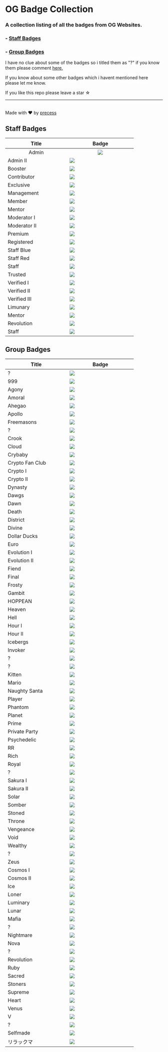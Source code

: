 <!--

Credits:

    - Precess - https://volted.cc | https://github.com/precess/ | Discord: OG#2624
    
    - GitHub: https://github.com/precess/OG-Badge-Collection
    
-->


# OG Badge Collection

### A collection listing of all the badges from OG Websites.

### - <a href="https://github.com/precess/OG-Badge-Collection/blob/main/README.md#staff-badges">Staff Badges</a>

### - <a href="https://github.com/precess/OG-Badge-Collection/blob/main/README.md#group-badges">Group Badges</a>

I have no clue about some of the badges so i titled them as "?" if you know them please comment <a href="https://github.com/precess/OG-Badges-Collection/discussions/1">here.</a> 

If you know about some other badges which i havent mentioned here please let me know.

If you like this repo please leave a star ☆

---------------------------------------

||
| --- |
Made with ❤ by <a href="https://github.com/precess">precess</a>


## Staff Badges

| ㅤㅤㅤㅤㅤTitleㅤㅤㅤㅤㅤ | ㅤㅤㅤㅤㅤBadgeㅤㅤㅤㅤㅤ |
| --- | --- |
| <div id="header" align="center"> Admin </div> | <div id="header" align="center"> <img  src="/images/Staff/admin.png"> </div> |
| Admin II | <img  src="/images/Staff/admin-2.png"> |
| Booster | <img  src="/images/Staff/booster.gif"> |
| Contributor | <img  src="/images/Staff/contributor.png"> |
| Exclusive | <img  src="/images/Staff/exclusive.png"> |
| Management | <img  src="/images/Staff/management.png"> |
| Member | <img  src="/images/Staff/member.png"> |
| Mentor | <img  src="/images/Staff/mentor.png"> |
| Moderator I | <img  src="/images/Staff/moderator-1.png"> |
| Moderator II | <img  src="/images/Staff/Moderator-3.png"> |
| Premium | <img  src="/images/Staff/premium.png"> |
| Registered | <img  src="/images/Staff/registered.png"> |
| Staff Blue | <img  src="/images/Staff/staff-blue.png"> |
| Staff Red | <img  src="/images/Staff/staff-red.png"> |
| Staff | <img  src="/images/Staff/staff.png"> |
| Trusted | <img  src="/images/Staff/trusted.png"> |
| Verified I | <img  src="/images/Staff/verified.png"> |
| Verified II | <img  src="/images/Staff/verified-2.png"> |
| Verified III | <img  src="/images/Staff/verified-gg.png"> |
| Limunary | <img  src="/images/Staff/limunary-gg.png"> |
| Mentor | <img  src="/images/Staff/mentor-gg.png"> |
| Revolution | <img  src="/images/Staff/revolution-gg.png"> |
| Staff | <img  src="/images/Staff/staff-gg.png"> |


## Group Badges

| ㅤㅤㅤㅤㅤTitleㅤㅤㅤㅤㅤ | ㅤㅤㅤㅤㅤBadgeㅤㅤㅤㅤㅤ |
| --- | --- |
| ? | <img  src="/images/8x2Kw2G.png"> |
| 999 | <img  src="/images/999.png"> |
| Agony | <img  src="/images/Agony.gif"> |
| Amoral | <img  src="/images/amoral.png"> |
| Ahegao | <img  src="/images/Ahegao.png"> |
| Apollo | <img  src="/images/Apollo.png"> |
| Freemasons | <img  src="/images/B5DFsdY.png"> |
| ? | <img  src="/images/Boosters.gif"> |
| Crook | <img  src="/images/CROOK.png"> |
| Cloud | <img  src="/images/Cloud.png"> |
| Crybaby | <img  src="/images/Crybaby.png"> |
| Crypto Fan Club | <img  src="/images/Crypto-Fan-Club.png"> |
| Crypto I | <img  src="/images/Eth.png"> |
| Crypto II | <img  src="/images/Crypto.png"> |
| Dynasty | <img  src="/images/DYNASTY.png"> |
| Dawgs | <img  src="/images/Dawgs.gif"> |
| Dawn | <img  src="/images/Dawn.gif"> |
| Death | <img  src="/images/Death.png"> |
| District | <img  src="/images/District.png"> |
| Divine | <img  src="/images/Divine.png"> |
| Dollar Ducks | <img  src="/images/Dollar-Ducks.gif"> |
| Euro | <img  src="/images/Euro.png"> |
| Evolution I | <img  src="/images/Evolution.png"> |
| Evolution II | <img  src="/images/Evolution-2.png"> |
| Fiend | <img  src="/images/Fiend.png"> |
| Final | <img  src="/images/Final.png"> |
| Frosty | <img  src="/images/Frosty.gif"> |
| Gambit | <img  src="/images/Gambit.png"> |
| HOPPEAN | <img  src="/images/HOPPEAN.gif"> |
| Heaven | <img  src="/images/Heaven.png"> |
| Hell | <img  src="/images/Hell.png"> |
| Hour I | <img  src="/images/DNH0f1I.gif"> |
| Hour II | <img  src="/images/Hour.gif"> |
| Icebergs | <img  src="/images/Icebergs.png"> |
| Invoker | <img  src="/images/Invoker.png"> |
| ? | <img  src="/images/JSPaPI7.png"> |
| ? | <img  src="/images/JWSlawf.png"> |
| Kitten | <img  src="/images/Kitten.png"> |
| Mario | <img  src="/images/Mario.png"> |
| Naughty Santa | <img  src="/images/Naughty-Santa.gif"> |
| Player | <img  src="/images/PLAYER.png"> |
| Phantom | <img  src="/images/Phantom.png"> |
| Planet | <img  src="/images/Planet.png"> |
| Prime | <img  src="/images/Prime.png"> |
| Private Party | <img  src="/images/Private-Party.png"> |
| Psychedelic | <img  src="/images/Psychedelic.gif"> |
| RR | <img  src="/images/RR.gif"> |
| Rich | <img  src="/images/Rich.png"> |
| Royal | <img  src="/images/Royal.png"> |
| ? | <img  src="/images/SDY2f0Q.png"> |
| Sakura I | <img  src="/images/Sakura.png"> |
| Sakura II | <img  src="/images/Sakura-2.png"> |
| Solar | <img  src="/images/Solar.png"> |
| Somber | <img  src="/images/Somber.png"> |
| Stoned | <img  src="/images/Stoned.png"> |
| Throne | <img  src="/images/Throne.png"> |
| Vengeance | <img  src="/images/Vengeance.png"> |
| Void | <img  src="/images/Void.png"> |
| Wealthy | <img  src="/images/Wealthy.gif"> |
| ? | <img  src="/images/Xb5pzTW.png"> |
| Zeus | <img  src="/images/Zeus.png"> |
| Cosmos I | <img  src="/images/cosmos.gif"> |
| Cosmos II | <img  src="/images/cosmos-2.gif"> |
| Ice | <img  src="/images/ice.gif"> |
| Loner | <img  src="/images/loner.gif"> |
| Luminary | <img  src="/images/luminary.png"> |
| Lunar | <img  src="/images/lunar.gif"> |
| Mafia | <img  src="/images/mafia.gif"> |
| ? | <img  src="/images/melhuhg.gif"> |
| Nightmare | <img  src="/images/nightmare.gif"> |
| Nova | <img  src="/images/nova.gif"> |
| ? | <img  src="/images/on6DmRZ.gif"> |
| Revolution | <img  src="/images/revolution.png"> |
| Ruby | <img  src="/images/ruby.png"> |
| Sacred | <img  src="/images/sacred.png"> |
| Stoners | <img  src="/images/stoners.gif"> |
| Supreme | <img  src="/images/supreme.gif"> |
| Heart | <img  src="/images/ub-d.gif"> |
| Venus | <img  src="/images/venus.png"> |
| V | <img  src="/images/V.png"> |
| ? | <img  src="/images/yinandyang.png"> |
| Selfmade | <img  src="/images/SELFMADE.png"> |
| リラックマ | <img  src="/images/リラックマ.png"> |
